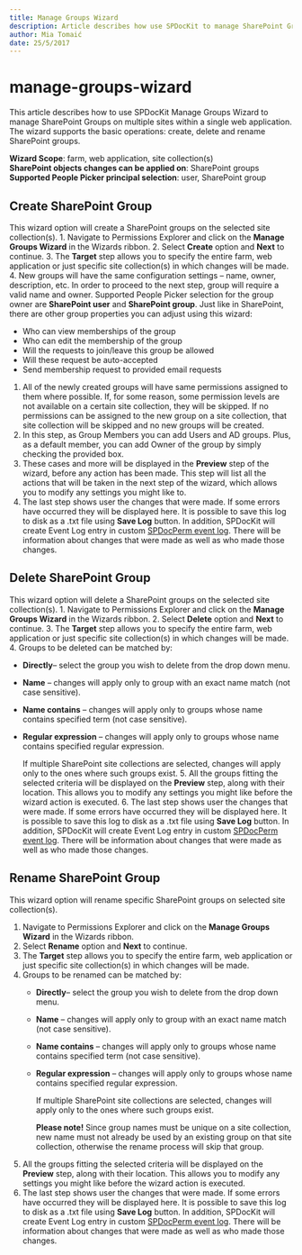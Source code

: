 ```yaml
---
title: Manage Groups Wizard
description: Article describes how use SPDocKit to manage SharePoint Groups
author: Mia Tomaić
date: 25/5/2017
---
```


# manage-groups-wizard

This article describes how to use SPDocKit Manage Groups Wizard to manage SharePoint Groups on multiple sites within a single web application. The wizard supports the basic operations: create, delete and rename SharePoint groups.

**Wizard Scope**: farm, web application, site collection\(s\)  
**SharePoint objects changes can be applied on**: SharePoint groups  
**Supported People Picker principal selection**: user, SharePoint group

## Create SharePoint Group

This wizard option will create a SharePoint groups on the selected site collection\(s\). 1. Navigate to Permissions Explorer and click on the **Manage Groups Wizard** in the Wizards ribbon. 2. Select **Create** option and **Next** to continue. 3. The **Target** step allows you to specify the entire farm, web application or just specific site collection\(s\) in which changes will be made. 4. New groups will have the same configuration settings – name, owner, description, etc. In order to proceed to the next step, group will require a valid name and owner. Supported People Picker selection for the group owner are **SharePoint user** and **SharePoint group**. Just like in SharePoint, there are other group properties you can adjust using this wizard:

* Who can view memberships of the group
* Who can edit the membership of the group
* Will the requests to join/leave this group be allowed
* Will these request be auto-accepted
* Send membership request to provided email requests

1. All of the newly created groups will have same permissions assigned to them where possible. If, for some reason, some permission levels are not available on a certain site collection, they will be skipped. If no permissions can be assigned to the new group on a site collection, that site collection will be skipped and no new groups will be created.
2. In this step, as Group Members you can add Users and AD groups. Plus, as a default member, you can add Owner of the group by simply checking the provided box.
3. These cases and more will be displayed in the **Preview** step of the wizard, before any action has been made. This step will list all the actions that will be taken in the next step of the wizard, which allows you to modify any settings you might like to.
4. The last step shows user the changes that were made. If some errors have occurred they will be displayed here. It is possible to save this log to disk as a .txt file using **Save Log** button. In addition, SPDocKit will create Event Log entry in custom [SPDocPerm event log](manage-groups-wizard.md#internal/manage-sharepoint-permissions/spdockit-permission-management-event-log). There will be information about changes that were made as well as who made those changes.

## Delete SharePoint Group

This wizard option will delete a SharePoint groups on the selected site collection\(s\). 1. Navigate to Permissions Explorer and click on the **Manage Groups Wizard** in the Wizards ribbon. 2. Select **Delete** option and **Next** to continue. 3. The **Target** step allows you to specify the entire farm, web application or just specific site collection\(s\) in which changes will be made. 4. Groups to be deleted can be matched by:

* **Directly**– select the group you wish to delete from the drop down menu.
* **Name** – changes will apply only to group with an exact name match \(not case sensitive\).
* **Name contains** – changes will apply only to groups whose name contains specified term \(not case sensitive\).
* **Regular expression** – changes will apply only to groups whose name contains specified regular expression.

  If multiple SharePoint site collections are selected, changes will apply only to the ones where such groups exist. 5. All the groups fitting the selected criteria will be displayed on the **Preview** step, along with their location. This allows you to modify any settings you might like before the wizard action is executed. 6. The last step shows user the changes that were made. If some errors have occurred they will be displayed here. It is possible to save this log to disk as a .txt file using **Save Log** button. In addition, SPDocKit will create Event Log entry in custom [SPDocPerm event log](manage-groups-wizard.md#internal/manage-sharepoint-permissions/spdockit-permission-management-event-log). There will be information about changes that were made as well as who made those changes.

## Rename SharePoint Group

This wizard option will rename specific SharePoint groups on selected site collection\(s\).

1. Navigate to Permissions Explorer and click on the **Manage Groups Wizard** in the Wizards ribbon.
2. Select **Rename** option and **Next** to continue.
3. The **Target** step allows you to specify the entire farm, web application or just specific site collection\(s\) in which changes will be made.
4. Groups to be renamed can be matched by:
   * **Directly**– select the group you wish to delete from the drop down menu.
   * **Name** – changes will apply only to group with an exact name match \(not case sensitive\).
   * **Name contains** – changes will apply only to groups whose name contains specified term \(not case sensitive\).
   * **Regular expression** – changes will apply only to groups whose name contains specified regular expression.

     If multiple SharePoint site collections are selected, changes will apply only to the ones where such groups exist.

     **Please note!** Since group names must be unique on a site collection, new name must not already be used by an existing group on that site collection, otherwise the rename process will skip that group.
5. All the groups fitting the selected criteria will be displayed on the **Preview** step, along with their location. This allows you to modify any settings you might like before the wizard action is executed.
6. The last step shows user the changes that were made. If some errors have occurred they will be displayed here. It is possible to save this log to disk as a .txt file using **Save Log** button. In addition, SPDocKit will create Event Log entry in custom [SPDocPerm event log](manage-groups-wizard.md#internal/manage-sharepoint-permissions/spdockit-permission-management-event-log). There will be information about changes that were made as well as who made those changes.

